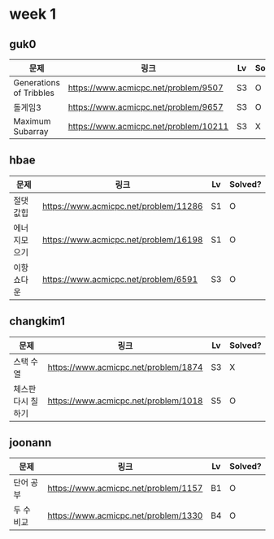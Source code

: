 # week 1

## guk0
| 문제 | 링크 | Lv  | Solved? |
| --- | --- | --- | --- |
| Generations of Tribbles | https://www.acmicpc.net/problem/9507 | S3 | O  |
| 돌게임3 | https://www.acmicpc.net/problem/9657 | S3 | O  |
| Maximum Subarray | https://www.acmicpc.net/problem/10211 | S3 | X  |


## hbae 
| 문제 | 링크 | Lv  | Solved? |
| --- | --- | --- | --- |
| 절댓값힙 | https://www.acmicpc.net/problem/11286 | S1 | O |
| 에너지모으기 | https://www.acmicpc.net/problem/16198 | S1 | O |
| 이항쇼다운 | https://www.acmicpc.net/problem/6591 | S3 | O |


## changkim1
| 문제 | 링크 | Lv  | Solved? |
| --- | --- | --- | --- |
| 스택 수열 | https://www.acmicpc.net/problem/1874 | S3 |  X  |
| 체스판 다시 칠하기 | https://www.acmicpc.net/problem/1018 | S5 |  O  |


## joonann
| 문제 | 링크 | Lv  | Solved? |
| --- | --- | --- | --- |
| 단어 공부 | https://www.acmicpc.net/problem/1157 | B1 | O |
| 두 수 비교 | https://www.acmicpc.net/problem/1330 | B4 | O |

